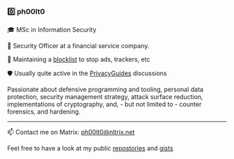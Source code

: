 ### 0️⃣ ph00lt0

🎓 MSc in Information Security

💼 Security Officer at a financial service company.

🛑 Maintaining a [blocklist](https://ph00lt0.github.io/blocklist ) to stop ads, trackers, etc

🛡 Usually quite active in the [PrivacyGuides](https://github.com/PrivacyGuides) discussions


Passionate about defensive programming and tooling, personal data protection, security management strategy, attack surface reduction, implementations of cryptography, and, - but not limited to - counter forensics, and hardening.

---
📫 Contact me on Matrix: [ph00lt0@nltrix.net](https://matrix.to/#/ph00lt0@nltrix.net) 


Feel free to have a look at my public [repostories](https://github.com/ph00lt0?tab=repositories) and [gists](https://gist.github.com/ph00lt0)
